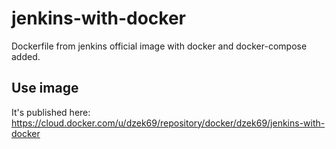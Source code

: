 # jenkins-with-docker

Dockerfile from jenkins official image with docker and docker-compose added.

## Use image

It's published here:
https://cloud.docker.com/u/dzek69/repository/docker/dzek69/jenkins-with-docker

